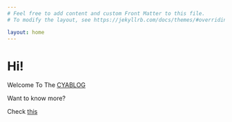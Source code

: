 ```yaml
---
# Feel free to add content and custom Front Matter to this file.
# To modify the layout, see https://jekyllrb.com/docs/themes/#overriding-theme-defaults

layout: home
---
```



<h1>Hi!</h1>
<span>Welcome To The <a href="https://cdevjs.github.io">CYABLOG</a></span>
<p>Want to know more?</p>
<p>Check <a href="https://cdevjs.github.io">this</a></p>
